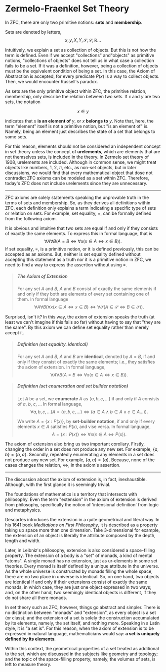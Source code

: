 # Zermelo-Fraenkel Set Theory

In ZFC, there are only two primitive notions: **sets** and **membership**.

Sets are denoted by letters,
$$
x,y,X,Y, \mathcal S, \mathscr S, \mathbb R \ldots
$$

Intuitively, we explain a set as collection of objects. But this is not how the term is defined. Even if we accept "collections" and"objects" as primitive notions, "collections of objects" does not tell us in what case a collection fails to be a set. If it was a definition, however, being a collection of objects must be the equivalent condition of being a set. In this case, the Axiom of Abstraction is accepted, for every predicate $P(x)$ is a way to collect objects. Then, we would encounter Russell's paradox.

As sets are the only primitive object within ZFC, the primitive relation, membership, only describe the relation between two sets. If $x$ and $y$ are two sets, the notation

$$
x \in y
$$

indicates that $x$ **is an element of** $y$, or $x$ **belongs to** $y$. Note that, here, the term "element" itself is not a primitive notion, but "is an element of" is. Namely, being an element just describes the state of a set that belongs to some sets.

For this reason, elements should not be considered an independent concept in set theory unless the concept of **urelements**, which are elements that are not themselves sets, is included in the theory. In Zermelo set theory of 1908, urelements are included. Although in common sense, we might treat objects like numbers, $1$, $2$, $\pi$, etc., as non-set objects, but in later discussions, we would find that every mathematical object that dose not contradict ZFC axioms can be modeled as a set within ZFC. Therefore, today's ZFC does not include urelements since they are unnecessary.

---

ZFC axioms are solely statements speaking the unprovable truth in the terms of sets and membership. So, as they derives all definitions within ZFC, 
each definition only explains a term indicating a specific type of sets or relation on sets. For example, set equality, $=$, can be formally defined from the following axiom.

It is obvious and intuitive that two sets are equal if and only if they consists of exactly the same elements. To express this in formal language, that is
$$
\forall A \forall B (A = B \iff \forall x(x \in A \Leftrightarrow x \in B)).
$$
If set equality, $=$, is a primitive notion, or it is defined previously, this can be accepted as an axioms. But, neither is set equality defined without accepting this statement as a truth nor it is a primitive notion in ZFC, we need to find a way to express the assertion without using $=$.

> ##### **The Axiom of Extension**
>
> For any set $A$ and $B$, $A$ and $B$ consist of exactly the same elements if and only if they both are elements of every set containing one of them. In formal language
> $$
> \forall A \forall B (\forall x(x \in A \Leftrightarrow x \in B) \iff \forall \mathcal S(A \in \mathcal S \Leftrightarrow B \in \mathcal S)).
> $$


Surprised, isn't it? In this way, the axiom of extension speaks the truth (at least we can't imagine if this fails so far) without having to say that "they are the same". By this axiom we can define set equality rather than merely accept it.


> ##### **Definition** (set equality. identical)
>
> For any set $A$ and $B$, $A$ and $B$ are **identical**, denoted by $A = B$, if and only if they consist of exactly the same elements; i.e., they satisfies the axiom of extension. In formal language,
> $$
> \forall A \forall B (A = B \iff \forall x(x \in A \Leftrightarrow x \in B)).
> $$


> ##### **Definition** (set enumeration and set builder notation)
>
> Let $A$ be a set, we **enumerate** $A$ as $\{a,b,c, \ldots\}$ if and only if $A$ consists of $a$, $b$, $c$, ... In formal language,
> $$
> \forall a,b,c, \ldots (A = \{a,b,c, \ldots\} \iff (a \in A \land b \in A \land c \in A \ldots)).
> $$
>
> We write $A = \{x: P(x)\}$, by **set-builder notation**, if and only if every elements $x \in A$ satisfies $P(x)$, and vise versa. In formal language,
> $$
> A = \{x: P(x)\} \iff \forall x(x \in A \iff P(x)).
> $$


The axiom of extension also bring us two important corollary. Firstly, changing the order in a set does not produce any new set. For example, $\{a,b\} = \{b,a\}$. Secondly, repeatedly enumerating any elements in a set does not produce any new set. For example, $\{a,a\} = \{a\}$. Because, none of the cases changes the relation, $\Leftrightarrow$, in the axiom's assertion.

---

The discussion about the axiom of extension is, in fact, inexhaustible. Although, with the first glance it is seemingly trivial.

The foundations of mathematics is a territory that intersects with philosophy. Even the term "extension" in the axiom of extension is derived from philosophy, specifically the notion of 'intensional definition' from logic and metaphysics.

Descartes introduces the extension in a quite geometrical and literal way. In his 1641 book *Meditations on First Philosophy*, it is described as a property taking up space more than one dimension. Take 3-dimensional for example, the extension of an object is literally the attribute composed by the depth, length and width.

Later, in Leibniz's philosophy, extension is also considered a space-filling property. The extension of a body is a "set" of monads, a kind of mental "atoms". A single monad has no extension, just as ur-elements in some set theories. Every monad is itself defined by a unique attribute in the universe. As the whole universe is constructed by monads filling the whole space, there are no two place in universe is identical. So, on one hand, two objects are identical if and only if their extensions consist of exactly the same monads, in which case, they are just one object expressed in two ways; and, on the other hand, two seemingly identical objects is different, if they do not share all there monads.

In set theory such as ZFC, however, things go abstract and simpler. There is no distinction between "monads" and "extension", as every object is a set (or class); and the extension of a set is solely the construction accumulated by its elements, namely, the set itself, and nothing more. Speaking in a Latin style, it is "a set is". For this reason, when the axiom of extension is to be expressed in natural language, mathematicians would say: **a set is uniquely defined by its elements**.

Within this context, the geometrical properties of a set treated as additional to the set, which are discussed in the subjects like geometry and topology; and the topic of the space-filling property, namely, the volumes of sets, is left to measure theory.